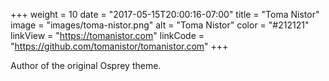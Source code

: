 +++
weight = 10
date = "2017-05-15T20:00:16-07:00"
title = "Toma Nistor"
image = "images/toma-nistor.png"
alt = "Toma Nistor"
color = "#212121"
linkView = "https://tomanistor.com"
linkCode = "https://github.com/tomanistor/tomanistor.com"
+++

Author of the original Osprey theme.
